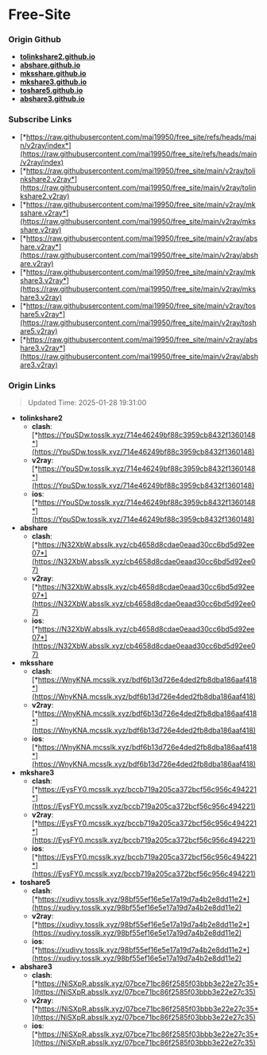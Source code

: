 # Free-Site

### Origin Github

- [**tolinkshare2.github.io**](https://github.com/tolinkshare2/tolinkshare2.github.io)
- [**abshare.github.io**](https://github.com/abshare/abshare.github.io)
- [**mksshare.github.io**](https://github.com/mksshare/mksshare.github.io)
- [**mkshare3.github.io**](https://github.com/mkshare3/mkshare3.github.io)
- [**toshare5.github.io**](https://github.com/toshare5/toshare5.github.io)
- [**abshare3.github.io**](https://github.com/abshare3/abshare3.github.io)

### Subscribe Links

- [*https://raw.githubusercontent.com/mai19950/free_site/refs/heads/main/v2ray/index*](https://raw.githubusercontent.com/mai19950/free_site/refs/heads/main/v2ray/index)
- [*https://raw.githubusercontent.com/mai19950/free_site/main/v2ray/tolinkshare2.v2ray*](https://raw.githubusercontent.com/mai19950/free_site/main/v2ray/tolinkshare2.v2ray)
- [*https://raw.githubusercontent.com/mai19950/free_site/main/v2ray/mksshare.v2ray*](https://raw.githubusercontent.com/mai19950/free_site/main/v2ray/mksshare.v2ray)
- [*https://raw.githubusercontent.com/mai19950/free_site/main/v2ray/abshare.v2ray*](https://raw.githubusercontent.com/mai19950/free_site/main/v2ray/abshare.v2ray)
- [*https://raw.githubusercontent.com/mai19950/free_site/main/v2ray/mkshare3.v2ray*](https://raw.githubusercontent.com/mai19950/free_site/main/v2ray/mkshare3.v2ray)
- [*https://raw.githubusercontent.com/mai19950/free_site/main/v2ray/toshare5.v2ray*](https://raw.githubusercontent.com/mai19950/free_site/main/v2ray/toshare5.v2ray)
- [*https://raw.githubusercontent.com/mai19950/free_site/main/v2ray/abshare3.v2ray*](https://raw.githubusercontent.com/mai19950/free_site/main/v2ray/abshare3.v2ray)

### Origin Links

> Updated Time: 2025-01-28 19:31:00

- **tolinkshare2**
  - **clash**: [*https://YpuSDw.tosslk.xyz/714e46249bf88c3959cb8432f1360148*](https://YpuSDw.tosslk.xyz/714e46249bf88c3959cb8432f1360148)
  - **v2ray**: [*https://YpuSDw.tosslk.xyz/714e46249bf88c3959cb8432f1360148*](https://YpuSDw.tosslk.xyz/714e46249bf88c3959cb8432f1360148)
  - **ios**: [*https://YpuSDw.tosslk.xyz/714e46249bf88c3959cb8432f1360148*](https://YpuSDw.tosslk.xyz/714e46249bf88c3959cb8432f1360148)
- **abshare**
  - **clash**: [*https://N32XbW.absslk.xyz/cb4658d8cdae0eaad30cc6bd5d92ee07*](https://N32XbW.absslk.xyz/cb4658d8cdae0eaad30cc6bd5d92ee07)
  - **v2ray**: [*https://N32XbW.absslk.xyz/cb4658d8cdae0eaad30cc6bd5d92ee07*](https://N32XbW.absslk.xyz/cb4658d8cdae0eaad30cc6bd5d92ee07)
  - **ios**: [*https://N32XbW.absslk.xyz/cb4658d8cdae0eaad30cc6bd5d92ee07*](https://N32XbW.absslk.xyz/cb4658d8cdae0eaad30cc6bd5d92ee07)
- **mksshare**
  - **clash**: [*https://WnyKNA.mcsslk.xyz/bdf6b13d726e4ded2fb8dba186aaf418*](https://WnyKNA.mcsslk.xyz/bdf6b13d726e4ded2fb8dba186aaf418)
  - **v2ray**: [*https://WnyKNA.mcsslk.xyz/bdf6b13d726e4ded2fb8dba186aaf418*](https://WnyKNA.mcsslk.xyz/bdf6b13d726e4ded2fb8dba186aaf418)
  - **ios**: [*https://WnyKNA.mcsslk.xyz/bdf6b13d726e4ded2fb8dba186aaf418*](https://WnyKNA.mcsslk.xyz/bdf6b13d726e4ded2fb8dba186aaf418)
- **mkshare3**
  - **clash**: [*https://EysFY0.mcsslk.xyz/bccb719a205ca372bcf56c956c494221*](https://EysFY0.mcsslk.xyz/bccb719a205ca372bcf56c956c494221)
  - **v2ray**: [*https://EysFY0.mcsslk.xyz/bccb719a205ca372bcf56c956c494221*](https://EysFY0.mcsslk.xyz/bccb719a205ca372bcf56c956c494221)
  - **ios**: [*https://EysFY0.mcsslk.xyz/bccb719a205ca372bcf56c956c494221*](https://EysFY0.mcsslk.xyz/bccb719a205ca372bcf56c956c494221)
- **toshare5**
  - **clash**: [*https://xudivy.tosslk.xyz/98bf55ef16e5e17a19d7a4b2e8dd11e2*](https://xudivy.tosslk.xyz/98bf55ef16e5e17a19d7a4b2e8dd11e2)
  - **v2ray**: [*https://xudivy.tosslk.xyz/98bf55ef16e5e17a19d7a4b2e8dd11e2*](https://xudivy.tosslk.xyz/98bf55ef16e5e17a19d7a4b2e8dd11e2)
  - **ios**: [*https://xudivy.tosslk.xyz/98bf55ef16e5e17a19d7a4b2e8dd11e2*](https://xudivy.tosslk.xyz/98bf55ef16e5e17a19d7a4b2e8dd11e2)
- **abshare3**
  - **clash**: [*https://NiSXpR.absslk.xyz/07bce71bc86f2585f03bbb3e22e27c35*](https://NiSXpR.absslk.xyz/07bce71bc86f2585f03bbb3e22e27c35)
  - **v2ray**: [*https://NiSXpR.absslk.xyz/07bce71bc86f2585f03bbb3e22e27c35*](https://NiSXpR.absslk.xyz/07bce71bc86f2585f03bbb3e22e27c35)
  - **ios**: [*https://NiSXpR.absslk.xyz/07bce71bc86f2585f03bbb3e22e27c35*](https://NiSXpR.absslk.xyz/07bce71bc86f2585f03bbb3e22e27c35)
